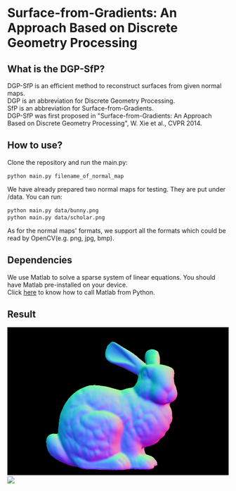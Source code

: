 # Surface-from-Gradients: An Approach Based on Discrete Geometry Processing

## What is the DGP-SfP?
DGP-SfP is an efficient method to reconstruct surfaces from given normal maps.<br>
DGP is an abbreviation for Discrete Geometry Processing.<br>
SfP is an abbreviation for Surface-from-Gradients.<br>
DGP-SfP was first proposed in "Surface-from-Gradients: An Approach Based on Discrete Geometry Processing", W. Xie et al., CVPR 2014.

## How to use?
Clone the repository and run the main.py:
```
python main.py filename_of_normal_map
```

We have already prepared two normal maps for testing. They are put under /data. You can run:
```
python main.py data/bunny.png
python main.py data/scholar.png
```

As for the normal maps' formats, we support all the formats which could be read by OpenCV(e.g. png, jpg, bmp).

## Dependencies
We use Matlab to solve a sparse system of linear equations. You should have Matlab pre-installed on your device.<br>
Click [here](https://www.mathworks.com/help/matlab/matlab-engine-for-python.html) to know how to call Matlab from Python.

## Result
<a style="float:left;"><img border=0 src="data/bunny.png" width="512"></a><a style="float:left;"><img border=0 src="data/bunny.gif" width="512"></a>

